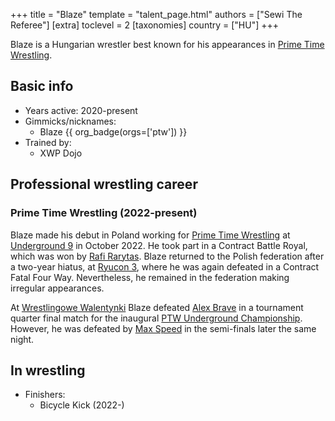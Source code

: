 +++
title = "Blaze"
template = "talent_page.html"
authors = ["Sewi The Referee"]
[extra]
toclevel = 2
[taxonomies]
country = ["HU"]
+++

Blaze is a Hungarian wrestler best known for his appearances in [Prime Time Wrestling](@/o/ptw.md).

## Basic info

* Years active: 2020-present
* Gimmicks/nicknames:
  - Blaze {{ org_badge(orgs=['ptw']) }}
* Trained by:
  - XWP Dojo

## Professional wrestling career

### Prime Time Wrestling (2022-present)

Blaze made his debut in Poland working for [Prime Time Wrestling](@/o/ptw.md) at [Underground 9](@/e/ptw/2022-10-30-ptw-underground-9.md) in October 2022. He took part in a Contract Battle Royal, which was won by [Rafi Rarytas](@/w/rafi.md). Blaze returned to the Polish federation after a two-year hiatus, at [Ryucon 3](@/e/ptw/2024-07-07-ptw-x-ryucon.md), where he was again defeated in a Contract Fatal Four Way. Nevertheless, he remained in the federation making irregular appearances.

At [Wrestlingowe Walentynki](@/e/ptw/2025-02-15-ptw-wrestlingowe-walentynki.md) Blaze defeated [Alex Brave](@/w/alex-brave.md) in a tournament quarter final match for the inaugural [PTW Underground Championship](@/c/ptw-underground-championship.md). However, he was defeated by [Max Speed](@/w/max-speed.md) in the semi-finals later the same night.

## In wrestling

* Finishers:
  - Bicycle Kick (2022-)
